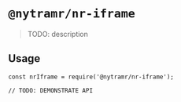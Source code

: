 # `@nytramr/nr-iframe`

> TODO: description

## Usage

```
const nrIframe = require('@nytramr/nr-iframe');

// TODO: DEMONSTRATE API
```
